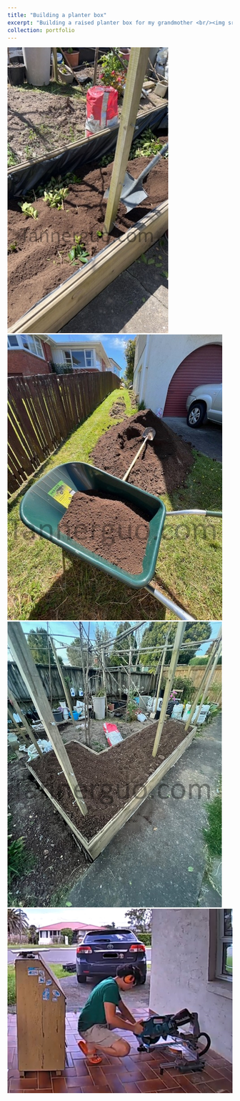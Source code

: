 ```yaml
---
title: "Building a planter box"
excerpt: "Building a raised planter box for my grandmother <br/><img src='/images/planter4.jpg'>"
collection: portfolio
---
```

<img src='/images/planter1.JPG'>
<br/>
<img src='/images/planter2.jpg'>
<br/>
<img src='/images/planter3.jpg'>
<br/>
<img src='/images/planter4.jpg'>
